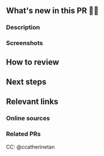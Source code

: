 ## What's new in this PR 🧑‍🌾
### Description
[//]: # "Required - Describe what's new in this PR in a few lines. A description and bullet points for specifics will suffice."



### Screenshots
[//]: # "Required for frontend changes, otherwise optional but strongly recommended. Add screenshots of expected behavior - GIFs if you're feeling fancy! Use the provided image template. Drag the desired image into the PR, then copy the link into the placeholder."

[image placeholder]: <img src="place image link here!!!" width="240" height="540">



## How to review
[//]: # 'Required - Describe the order in which to review files and what to expect when testing locally. Is there anything specifically you want feedback on? Should this be reviewed commit by commit, or all at once? What are some user flows to test? What are some edge cases to look out for?'



## Next steps
[//]: # "Optional - What's NOT in this PR, doesn't work yet, and/or still needs to be done. Note any temporary fixes in this PR that should be cleaned up later."



## Relevant links
### Online sources
[//]: # 'Copy links to any tutorials or documentation that was useful to you when working on this PR'



### Related PRs
[//]: # "Add related PRs you're waiting on/ PRs that will conflict, etc; if this is a refactor, feel free to add PRs that previously modified this code"



CC: @ccatherinetan
